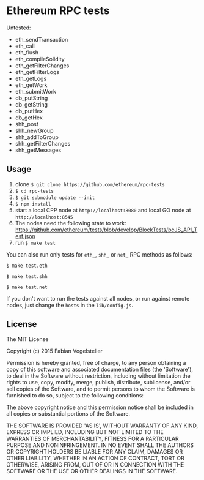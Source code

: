 # Ethereum RPC tests


Untested:

- eth_sendTransaction
- eth_call
- eth_flush
- eth_compileSolidity
- eth_getFilterChanges
- eth_getFilterLogs
- eth_getLogs
- eth_getWork
- eth_submitWork
- db_putString
- db_getString
- db_putHex
- db_getHex
- shh_post
- shh_newGroup
- shh_addToGroup
- shh_getFilterChanges
- shh_getMessages


## Usage

1. clone `$ git clone https://github.com/ethereum/rpc-tests`
2. `$ cd rpc-tests`
3. `$ git submodule update --init`
4. `$ npm install`
5. start a local CPP node at `http://localhost:8080` and local GO node at `http://localhost:8545`
6. The nodes need the following state to work: https://github.com/ethereum/tests/blob/develop/BlockTests/bcJS_API_Test.json
7. run `$ make test`

You can also run only tests for `eth_`, `shh_` or `net_` RPC methods as follows:

    $ make test.eth

    $ make test.shh

    $ make test.net

If you don't want to run the tests against all nodes, or run against remote nodes, just change the `hosts` in the `lib/config.js`.

## License

The MIT License

Copyright (c) 2015 Fabian Vogelsteller

Permission is hereby granted, free of charge, to any person obtaining
a copy of this software and associated documentation files (the
'Software'), to deal in the Software without restriction, including
without limitation the rights to use, copy, modify, merge, publish,
distribute, sublicense, and/or sell copies of the Software, and to
permit persons to whom the Software is furnished to do so, subject to
the following conditions:

The above copyright notice and this permission notice shall be
included in all copies or substantial portions of the Software.

THE SOFTWARE IS PROVIDED 'AS IS', WITHOUT WARRANTY OF ANY KIND,
EXPRESS OR IMPLIED, INCLUDING BUT NOT LIMITED TO THE WARRANTIES OF
MERCHANTABILITY, FITNESS FOR A PARTICULAR PURPOSE AND NONINFRINGEMENT.
IN NO EVENT SHALL THE AUTHORS OR COPYRIGHT HOLDERS BE LIABLE FOR ANY
CLAIM, DAMAGES OR OTHER LIABILITY, WHETHER IN AN ACTION OF CONTRACT,
TORT OR OTHERWISE, ARISING FROM, OUT OF OR IN CONNECTION WITH THE
SOFTWARE OR THE USE OR OTHER DEALINGS IN THE SOFTWARE.
